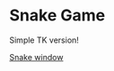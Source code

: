 # Snake Game

Simple TK version!

[Snake window](https://github.com/lvidarte/snake/raw/main/snake.png)